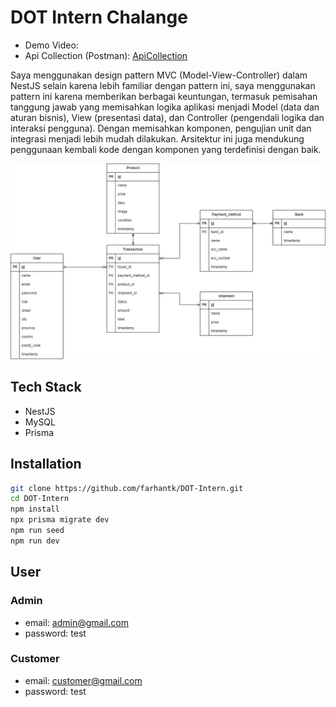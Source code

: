 # DOT Intern Chalange

- Demo Video: 
- Api Collection (Postman): [ApiCollection]

Saya menggunakan design pattern MVC (Model-View-Controller) dalam NestJS selain karena lebih familiar dengan pattern ini, saya menggunakan pattern ini karena memberikan berbagai keuntungan, termasuk pemisahan tanggung jawab yang memisahkan logika aplikasi menjadi Model (data dan aturan bisnis), View (presentasi data), dan Controller (pengendali logika dan interaksi pengguna). Dengan memisahkan komponen, pengujian unit dan integrasi menjadi lebih mudah dilakukan. Arsitektur ini juga mendukung penggunaan kembali kode dengan komponen yang terdefinisi dengan baik.

![Relational diagram](doc/relational-diagram.jpg)
## Tech Stack
- NestJS
- MySQL
- Prisma

## Installation

```sh
git clone https://github.com/farhantk/DOT-Intern.git
cd DOT-Intern
npm install
npx prisma migrate dev
npm run seed
npm run dev 
```
## User
### Admin
- email: admin@gmail.com
- password: test
### Customer
- email: customer@gmail.com
- password: test



[ApiCollection]: <https://github.com/farhantk/DOT-Intern/blob/master/doc/DOT-Intern.postman_collection.json>
